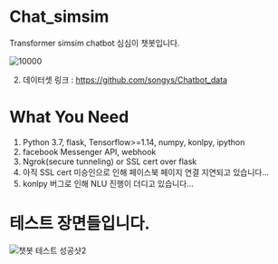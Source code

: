 # Chat_simsim
Transformer simsim chatbot
심심이 챗봇입니다. 


![10000](https://user-images.githubusercontent.com/36034521/69293797-4e116780-0c4d-11ea-975d-f89110a95a42.gif)

2. 데이터셋 링크 : https://github.com/songys/Chatbot_data

# What You Need
1. Python 3.7, flask, Tensorflow>=1.14, numpy, konlpy, ipython
2. facebook Messenger API, webhook
3. Ngrok(secure tunneling) or SSL cert over flask
4. 아직 SSL cert 미승인으로 인해 페이스북 페이지 연결 지연되고 있습니다...
5. konlpy 버그로 인해 NLU 진행이 더디고 있습니다...

# 테스트 장면들입니다.

![챗봇 테스트 성공샷2](https://user-images.githubusercontent.com/36034521/84502895-24588480-acf4-11ea-82d7-35677c791bfd.PNG)

